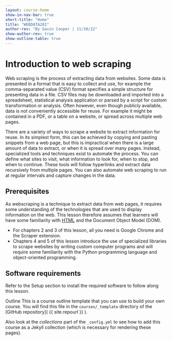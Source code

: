 ```yaml
---
layout: course-home
show-in-nav-bar: true
short-title: "Home"
title: "WEBDATA201"
author-rev: "By Gavin Cooper | 11/10/22"
show-author-rev: true
show-outline-table: true
---
```


# Introduction to web scraping

Web scraping is the process of extracting data from websites. Some data is presented in a format that is easy to collect and use, for example the comma-separated value (CSV) format specifies a simple structure for presenting data in a file. CSV files may be downloaded and imported into a spreadsheet, statistical analysis application or parsed by a script for custom transformation or analysis. Often however, even though publicly available, data is not conveniently accessible for reuse. For example it might be contained in a PDF, or a table on a website, or spread across multiple web pages.

There are a variety of ways to scrape a website to extract information for reuse. In its simplest form, this can be achieved by copying and pasting snippets from a web page, but this is impractical when there is a large amount of data to extract, or when it is spread over many pages. Instead, specialized tools and techniques exist to automate the process. You can define what sites to visit, what information to look for, when to stop, and when to continue. These tools will follow hyperlinks and extract data recursively from multiple pages. You can also automate web scraping to run at regular intervals and capture changes in the data.

## Prerequisites

As webscraping is a technique to extract data from web pages, it requires some understanding of the technologies that are used to display information on the web. This lesson therefore assumes that learners will have some familiarity with [HTML](https://en.wikipedia.org/wiki/HTML) and the Document Object Model (DOM).

* For chapters 2 and 3 of this lesson, all you need is Google Chrome and the Scraper extension.
* Chapters 4 and 5 of this lesson introduce the use of specialized libraries to scrape websites by writing custom computer programs and will require some familiarity with the Python programming language and object-oriented programming.

## Software requirements

Refer to the Setup section to install the required software to follow along this lesson.

Outline
This is a course outline template that you can use to build your own course. You will find this file in the `courses/_template` directory of the [GitHub repository]( {{ site.repourl }} ).

Also look at the *collections* part of the `_config.yml` to see how to add this course as a Jekyll collection (which is necessary for rendering these pages).
